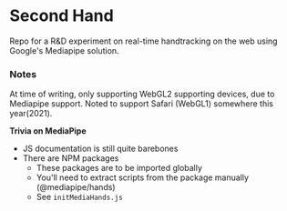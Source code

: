 # Second Hand

Repo for a R&D experiment on real-time handtracking on the web using Google's Mediapipe solution. 



### Notes
At time of writing, only supporting WebGL2 supporting devices, due to Mediapipe support. Noted to support Safari (WebGL1) somewhere this year(2021).

**Trivia on MediaPipe**
- JS documentation is still quite barebones
- There are NPM packages
	- These packages are to be imported globally
	- You'll need to extract scripts from the package manually (@mediapipe/hands)
	- See `initMediaHands.js`
<!-- - `locatefile` will only execute when `.send({ image: videoElement })` has been called - feels nilly willy at times -->